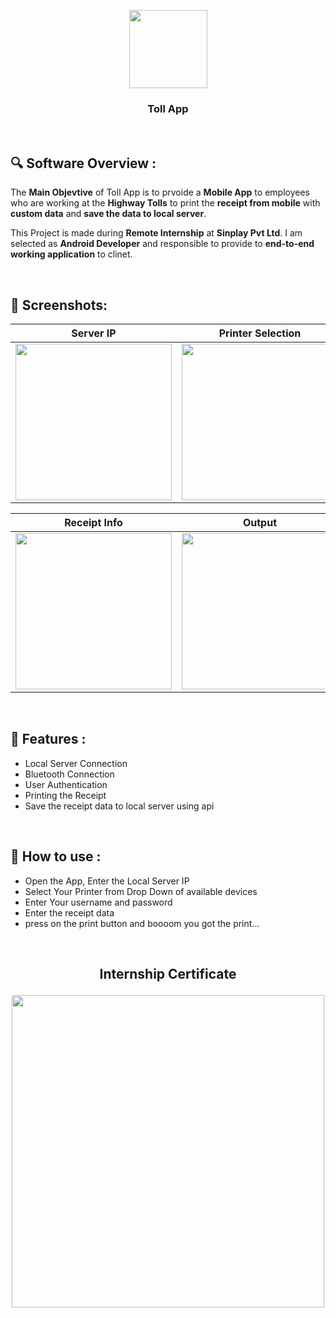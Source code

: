<p align="center">
  <img src="https://user-images.githubusercontent.com/61725413/173296598-b442e77e-6bea-49a8-98b8-67eccbada850.png" width=125>
</p>

<h3 align="center">
  <b> Toll App </b>
</h3>

<br>

## :mag: Software Overview : <br>

<p> 

  The <b>Main Objevtive</b> of Toll App is to prvoide a <b>Mobile App</b> to employees who are working at the <b>Highway Tolls</b> to print the <b>receipt from mobile</b> with <b>custom data</b> and <b>save the data to local server</b>.    
  
  This Project is made during <b>Remote Internship</b> at <b>Sinplay Pvt Ltd</b>. I am selected as <b>Android Developer</b> and responsible to provide to <b>end-to-end working application</b> to clinet. 
</p>

<br>

## :camera_flash: Screenshots:

Server IP               |  Printer Selection               | User Authentication              
:-------------------------:|:-------------------------:|:-------------------------:
|<img src="https://user-images.githubusercontent.com/61725413/173302758-ea93ab80-2147-4668-b1d4-d3450c773860.png" width = 250/>|<img src="https://user-images.githubusercontent.com/61725413/173302789-500bf7f4-610d-44ac-bc42-6bcb00068e7a.png" width = 250/>|<img src="https://user-images.githubusercontent.com/61725413/173302805-561cc8e7-1aec-4a04-96d3-5a604b9881c0.png" width = 250/>|

Receipt Info               |  Output                    
:-------------------------:|:-------------------------:
|<img src="https://user-images.githubusercontent.com/61725413/173302811-4dbd53c8-9430-4387-8095-719a246b4680.png" width = 250/>|<img src="https://user-images.githubusercontent.com/61725413/173302834-29a042a6-06cc-405a-956a-6b481b738597.jpg" width = 250/>

<br>

## :medal_sports: Features :

-	Local Server Connection
-	Bluetooth Connection
-	User Authentication
-	Printing the Receipt
-	Save the receipt data to local server using api

<br>


## :iphone: How to use :

-	Open the App, Enter the Local Server IP
-	Select Your Printer from Drop Down of available devices
-	Enter Your username and password 
-	Enter the receipt data
-	press on the print button and boooom you got the print...

<br>

<h2><p align="center">
  Internship Certificate
</p></h2>


<p align="center">
  <img src="https://user-images.githubusercontent.com/61725413/173307135-256e0a71-c08a-4a7e-8009-355fc298e4f6.png" width=500>
</p>
